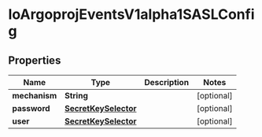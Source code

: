 

# IoArgoprojEventsV1alpha1SASLConfig


## Properties

Name | Type | Description | Notes
------------ | ------------- | ------------- | -------------
**mechanism** | **String** |  |  [optional]
**password** | [**SecretKeySelector**](SecretKeySelector.md) |  |  [optional]
**user** | [**SecretKeySelector**](SecretKeySelector.md) |  |  [optional]




